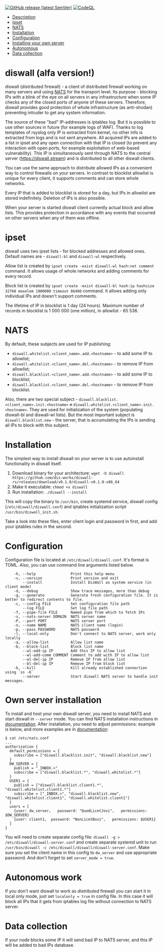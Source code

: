 [![GitHub release (latest SemVer)](https://img.shields.io/github/v/release/dis-works/diswall-rs)](https://github.com/dis-works/diswall-rs/releases/latest) [![CodeQL](https://github.com/dis-works/diswall-rs/actions/workflows/release.yml/badge.svg)](https://github.com/dis-works/diswall-rs/actions/workflows/release.yml)

- [Description](#diswall-alfa-version)
- [ipset](#ipset)
- [NATS](#nats)
- [Installation](#installation)
- [Configuration](#configuration)
- [Installing your own server](#own-server-installation)
- [Autonomous](#autonomous-work)
- [Data collection](#data-collection)

# diswall (alfa version!)

diswall (distributed firewall) - a client of distributed firewall working on many servers and using [NATS](https://nats.io) for the transport level.
Its purpose - blocking IPs with a blink of the eye on all servers in any infrastructure when some IP checks any of the closed ports of anyone of these servers.
Therefore, diswall provides good protection of whole infrastructure (as anti-shodan) preventing intruder to get any system information.

The source of these "bad" IP-addresses is iptables log. But it is possible to use other sources in future (for example logs of WAF).
Thanks to log templates of rsyslog only IP is extracted from kernel, no other info is extracted from logs and is not sent anywhere.
All acquired IPs are added to a list in ipset and any open connection with that IP is closed (to prevent any interaction with open ports, for example exploitation of web-based vulnerability).
This IP is simultaneously sent through NATS to the central server (https://diswall.stream) and is distributed to all other diswall clients.

You can use the same approach to distribute allowed IPs as a convenient way to control firewalls on your servers.
In contrast to blocklist allowlist is unique for every client, it supports comments and can store whole networks.

Every IP that is added to blocklist is stored for a day, but IPs in allowlist are stored indefinitely. Deletion of IPs is also possible.

When your server is started diswall client currently actual block and allow lists.
This provides protection in accordance with any events that occurred on other servers when any of them was offline.

# ipset

diswall uses two ipset lists - for blocked addresses and allowed ones. Default names are - `diswall-bl` and `diswall-wl` respectively.

Allow list is created by `ipset create -exist diswall-wl hash:net comment` command.
It allows usage of whole networks and adding comments for every record.

Block list is created by `ipset create -exist diswall-bl hash:ip hashsize 32768 maxelem 1000000 timeout 86400` command.
It allows adding only individual IPs and doesn't support comments.

The lifetime of IP in blocklist is 1 day (24 hours). Maximum number of records in blocklist is 1 000 000 (one million), in allowlist - 65 536.

# NATS

By default, these subjects are used for IP publishing:
- `diswall.whitelist.<client_name>.add.<hostname>` - to add some IP to allowlist;
- `diswall.whitelist.<client_name>.del.<hostname>` - to remove IP from allowlist;
- `diswall.blacklist.<client_name>.add.<hostname>` - to add some IP to blocklist;
- `diswall.blacklist.<client_name>.del.<hostname>` - to remove IP from blocklist.

Also, there are two special subject - `diswall.blacklist.<client_name>.init.<hostname>` и `diswall.whitelist.<client_name>.init.<hostname>`.
They are used for initialization of the system (populating diswall-bl and diswall-wl lists).
But the most important subject is `diswall.blacklist.new` - the server, that is accumulating the IPs is sending all IPs to block with this subject.

# Installation

The simplest way to install diswall on your server is to use autoinstall functionality in diswall itself.
1. Download binary for your architecture: `wget -O diswall https://github.com/dis-works/diswall-rs/releases/download/v0.1.0/diswall-v0.1.0-x86_64`
2. Make it executable: `chmod +x diswall`
3. Run installation: `./diswall --install`

This will copy the binary to `/usr/bin`, create systemd service, diswall config (`/etc/diswall/diswall.conf`)
and iptables initialization script `/usr/bin/diswall_init.sh`.

Take a look into these files, enter client login and password in first, and add your iptables rules in the second.

# Configuration

Configuration file is located at `/etc/diswall/diswall.conf`. It's format is TOML.
Also, you can use command line arguments listed below.

```text
    -h, --help                Print this help menu
    -v, --version             Print version and exit
        --install             Install DisWall as system service (in client mode)
    -d, --debug               Show trace messages, more than debug
    -g, --generate            Generate fresh configuration file. It is better to redirect contents to file.
    -c, --config FILE         Set configuration file path
        --log FILE            Set log file path
    -f, --pipe-file FILE      Named pipe from which to fetch IPs
    -s, --nats-server DOMAIN  NATS server name
    -P, --port PORT           NATS server port
    -n, --name NAME           NATS client name (login)
    -p, --pass PASSWORD       NATS password
    -l, --local-only          Don't connect to NATS server, work only locally
    -a, --allow-list          Allow list name
    -b, --block-list          Block list name
        --wl-add-ip IP        Add this IP to allow list
        --wl-add-comm COMMENT Comment to add with IP to allow list
        --wl-del-ip IP        Remove IP from allow list
        --bl-del-ip IP        Remove IP from block list
    -k, --kill                Kill already established connection using `ss -K`
        --server              Start diswall NATS server to handle init messages.
```

# Own server installation

To install and host your own diswall server, you need to install NATS and start diswall in `--server` mode.
You can find NATS installation instructions in [documentation](https://docs.nats.io/nats-server/installation).
After installation, you need to adjust permissions: example is below, and more examples are in [documentation](https://docs.nats.io/nats-server/configuration/securing_nats/authorization):

```
$ cat /etc/nats.conf
...
authorization {
  default_permissions = {
    subscribe = ["diswall.blacklist.init", "diswall.blacklist.new"]
  }
  DW_SERVER = {
    publish = "_INBOX.>"
    subscribe = ["diswall.blacklist.*", "diswall.whitelist.*"]
  }
  USER1 = {
    publish = ["diswall.blacklist.client1.*", "diswall.whitelist.client1.*"]
    subscribe = ["_INBOX.>", "diswall.blacklist.new", "diswall.whitelist.client1", "diswall.whitelist.client1"]
  }
  users = [
    {user: dw_server,   password: "QuodLicetJovi",   permissions: $DW_SERVER}
    {user: client1,  password: "NonLicetBovi",   permissions: $USER1}
  ]
}
```

You will need to create separate config file: `diswall -g > /etc/diswall/diswall-server.conf` and create separate systemd unit to run `/usr/bin/diswall -c /etc/diswall/diswall/diswall-server.conf`.
Make sure you set the client name in this config to `dw_server` and use appropriate password.
And don't forget to set `server_mode = true`.

# Autonomous work

If you don't want diswall to work as _distributed_ firewall you can start it in local only mode, just set `localonly = true` in config file.
In this case it will block all IPs that it gets from iptables log file without connection to NATS server.

# Data collection

If your node blocks some IP it will send bad IP to NATS server, and this IP will be added to bad IPs database.
